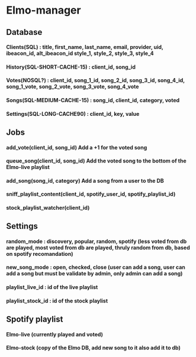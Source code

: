 # Elmo-manager

## Database
#### Clients(SQL) : title, first_name, last_name, email, provider, uid, ibeacon_id, alt_ibeacon_id style_1, style_2, style_3, style_4
#### History(SQL-SHORT-CACHE-15) : client_id, song_id
#### Votes(NOSQL?) : client_id, song_1_id, song_2_id, song_3_id, song_4_id, song_1_vote, song_2_vote, song_3_vote, song_4_vote
#### Songs(SQL-MEDIUM-CACHE-15) : song_id, client_id, category, voted 
#### Settings(SQL-LONG-CACHE90) : client_id, key, value

## Jobs
#### add_vote(client_id, song_id) Add a +1 for the voted song
#### queue_song(client_id, song_id) Add the voted song to the bottom of the Elmo-live playlist
#### add_song(song_id, category) Add a song from a user to the DB
#### sniff_playlist_content(client_id, spotify_user_id, spotify_playlist_id)
#### stock_playlist_watcher(client_id)

## Settings
#### random_mode : discovery, popular, random, spotify (less voted from db are played, most voted from db are played, thruly random from db, based on spotify recomandation)
#### new_song_mode : open, checked, close (user can add a song, user can add a song but must be validate by admin, only admin can add a song)
#### playlist_live_id : id of the live playlist 
#### playlist_stock_id : id of the stock playlist 

## Spotify playlist
#### Elmo-live (currently played and voted)
#### Elmo-stock (copy of the Elmo DB, add new song to it also add it to db)
